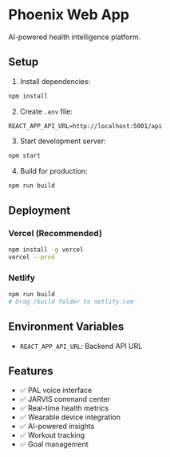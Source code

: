 
# Phoenix Web App

AI-powered health intelligence platform.

## Setup

1. Install dependencies:
```bash
npm install
```

2. Create `.env` file:
```env
REACT_APP_API_URL=http://localhost:5001/api
```

3. Start development server:
```bash
npm start
```

4. Build for production:
```bash
npm run build
```

## Deployment

### Vercel (Recommended)
```bash
npm install -g vercel
vercel --prod
```

### Netlify
```bash
npm run build
# Drag /build folder to netlify.com
```

## Environment Variables

- `REACT_APP_API_URL`: Backend API URL

## Features

- ✅ PAL voice interface
- ✅ JARVIS command center
- ✅ Real-time health metrics
- ✅ Wearable device integration
- ✅ AI-powered insights
- ✅ Workout tracking
- ✅ Goal management
